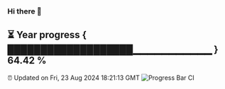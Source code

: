 ### Hi there 👋
⏳ Year progress { ███████████████████▁▁▁▁▁▁▁▁▁▁▁ } 64.42 %
---
⏰ Updated on Fri, 23 Aug 2024 18:21:13 GMT
![Progress Bar CI](https://github.com/liununu/liununu/workflows/Progress%20Bar%20CI/badge.svg)
